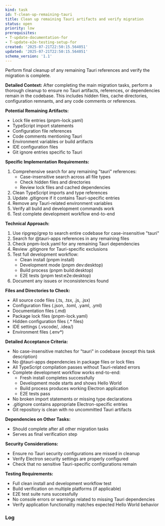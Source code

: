 ```yaml
---
kind: task
id: T-clean-up-remaining-tauri
title: Clean up remaining Tauri artifacts and verify migration
status: open
priority: low
prerequisites:
- T-update-documentation-for
- T-update-e2e-testing-setup-for
created: '2025-07-21T22:50:15.564051'
updated: '2025-07-21T22:50:15.564051'
schema_version: '1.1'
---
```

Perform final cleanup of any remaining Tauri references and verify the migration is complete.

**Detailed Context:**
After completing the main migration tasks, perform a thorough cleanup to ensure no Tauri artifacts, references, or dependencies remain in the codebase. This includes hidden files, cache directories, configuration remnants, and any code comments or references.

**Potential Remaining Artifacts:**
- Lock file entries (pnpm-lock.yaml)
- TypeScript import statements
- Configuration file references
- Code comments mentioning Tauri
- Environment variables or build artifacts
- IDE configuration files
- Git ignore entries specific to Tauri

**Specific Implementation Requirements:**
1. Comprehensive search for any remaining "tauri" references:
   - Case-insensitive search across all file types
   - Check hidden files and directories
   - Review lock files and cached dependencies
2. Clean TypeScript imports and type references
3. Update .gitignore if it contains Tauri-specific entries
4. Remove any Tauri-related environment variables
5. Verify all build and development commands work
6. Test complete development workflow end-to-end

**Technical Approach:**
1. Use ripgrep/grep to search entire codebase for case-insensitive "tauri"
2. Search for @tauri-apps references in any remaining files
3. Check pnpm-lock.yaml for any remaining Tauri dependencies
4. Review .gitignore for Tauri-specific exclusions
5. Test full development workflow:
   - Clean install (pnpm install)
   - Development mode (pnpm dev:desktop)
   - Build process (pnpm build:desktop)
   - E2E tests (pnpm test:e2e:desktop)
6. Document any issues or inconsistencies found

**Files and Directories to Check:**
- All source code files (.ts, .tsx, .js, .jsx)
- Configuration files (.json, .toml, .yaml, .yml)
- Documentation files (.md)
- Package lock files (pnpm-lock.yaml)
- Hidden configuration files (.* files)
- IDE settings (.vscode/, .idea/)
- Environment files (.env*)

**Detailed Acceptance Criteria:**
- No case-insensitive matches for "tauri" in codebase (except this task description)
- No @tauri-apps dependencies in package files or lock files
- All TypeScript compilation passes without Tauri-related errors
- Complete development workflow works end-to-end:
  - Fresh install completes successfully
  - Development mode starts and shows Hello World
  - Build process produces working Electron application
  - E2E tests pass
- No broken import statements or missing type declarations
- .gitignore contains appropriate Electron-specific entries
- Git repository is clean with no uncommitted Tauri artifacts

**Dependencies on Other Tasks:**
- Should complete after all other migration tasks
- Serves as final verification step

**Security Considerations:**
- Ensure no Tauri security configurations are missed in cleanup
- Verify Electron security settings are properly configured
- Check that no sensitive Tauri-specific configurations remain

**Testing Requirements:**
- Full clean install and development workflow test
- Build verification on multiple platforms (if applicable)
- E2E test suite runs successfully
- No console errors or warnings related to missing Tauri dependencies
- Verify application functionality matches expected Hello World behavior

### Log

